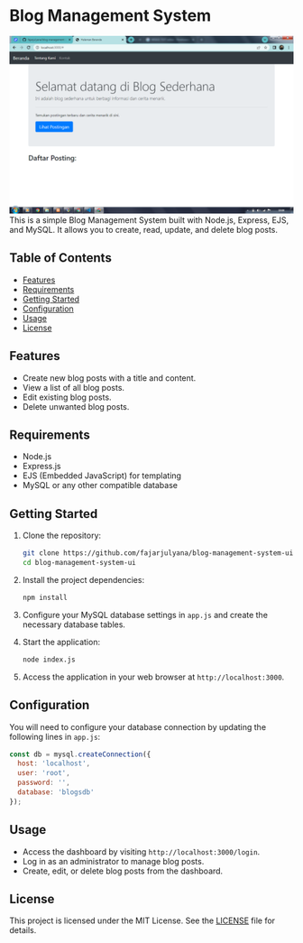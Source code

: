 
# Blog Management System
<img src="capture/capture.png">
This is a simple Blog Management System built with Node.js, Express, EJS, and MySQL. It allows you to create, read, update, and delete blog posts.

## Table of Contents

- [Features](#features)
- [Requirements](#requirements)
- [Getting Started](#getting-started)
- [Configuration](#configuration)
- [Usage](#usage)
- [License](#license)

## Features

- Create new blog posts with a title and content.
- View a list of all blog posts.
- Edit existing blog posts.
- Delete unwanted blog posts.

## Requirements

- Node.js
- Express.js
- EJS (Embedded JavaScript) for templating
- MySQL or any other compatible database

## Getting Started

1. Clone the repository:

   ```bash
   git clone https://github.com/fajarjulyana/blog-management-system-ui.git
   cd blog-management-system-ui
   ```

2. Install the project dependencies:

   ```bash
   npm install
   ```

3. Configure your MySQL database settings in `app.js` and create the necessary database tables.

4. Start the application:

   ```bash
   node index.js
   ```

5. Access the application in your web browser at `http://localhost:3000`.

## Configuration

You will need to configure your database connection by updating the following lines in `app.js`:

```javascript
const db = mysql.createConnection({
  host: 'localhost',
  user: 'root',
  password: '',
  database: 'blogsdb'
});
```

## Usage

- Access the dashboard by visiting `http://localhost:3000/login`.
- Log in as an administrator to manage blog posts.
- Create, edit, or delete blog posts from the dashboard.

## License

This project is licensed under the MIT License. See the [LICENSE](LICENSE) file for details.
